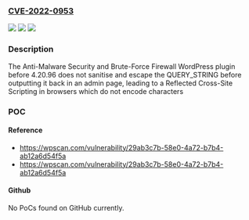 ### [CVE-2022-0953](https://cve.mitre.org/cgi-bin/cvename.cgi?name=CVE-2022-0953)
![](https://img.shields.io/static/v1?label=Product&message=Anti-Malware%20Security%20and%20Brute-Force%20Firewall&color=blue)
![](https://img.shields.io/static/v1?label=Version&message=4.20.96%3C%204.20.96%20&color=brighgreen)
![](https://img.shields.io/static/v1?label=Vulnerability&message=CWE-79%20Cross-site%20Scripting%20(XSS)&color=brighgreen)

### Description

The Anti-Malware Security and Brute-Force Firewall WordPress plugin before 4.20.96 does not sanitise and escape the QUERY_STRING before outputting it back in an admin page, leading to a Reflected Cross-Site Scripting in browsers which do not encode characters

### POC

#### Reference
- https://wpscan.com/vulnerability/29ab3c7b-58e0-4a72-b7b4-ab12a6d54f5a
- https://wpscan.com/vulnerability/29ab3c7b-58e0-4a72-b7b4-ab12a6d54f5a

#### Github
No PoCs found on GitHub currently.

